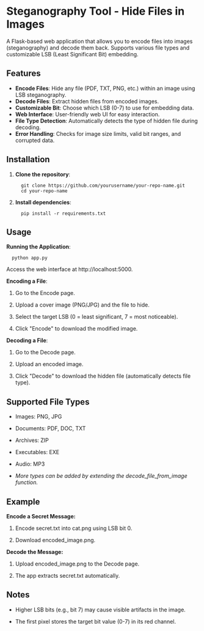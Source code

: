 # Steganography Tool - Hide Files in Images

A Flask-based web application that allows you to encode files into images (steganography) and decode them back. Supports various file types and customizable LSB (Least Significant Bit) embedding.


## Features

- **Encode Files**: Hide any file (PDF, TXT, PNG, etc.) within an image using LSB steganography.
- **Decode Files**: Extract hidden files from encoded images.
- **Customizable Bit**: Choose which LSB (0-7) to use for embedding data.
- **Web Interface**: User-friendly web UI for easy interaction.
- **File Type Detection**: Automatically detects the type of hidden file during decoding.
- **Error Handling**: Checks for image size limits, valid bit ranges, and corrupted data.

## Installation

1. **Clone the repository**:
   
         git clone https://github.com/yourusername/your-repo-name.git
         cd your-repo-name
   
3. **Install dependencies**:

         pip install -r requirements.txt

## Usage
   **Running the Application**:

      python app.py   
   Access the web interface at http://localhost:5000.
  
   **Encoding a File**:

   1. Go to the Encode page.

   2. Upload a cover image (PNG/JPG) and the file to hide.

   3. Select the target LSB (0 = least significant, 7 = most noticeable).

   4. Click "Encode" to download the modified image.

   **Decoding a File**:
   1. Go to the Decode page.

   2. Upload an encoded image.

   3. Click "Decode" to download the hidden file (automatically detects file type).


## Supported File Types

   - Images: PNG, JPG

   - Documents: PDF, DOC, TXT

   - Archives: ZIP
   
   - Executables: EXE
   
   - Audio: MP3
   
   - *More types can be added by extending the decode_file_from_image function.*

## Example
   **Encode a Secret Message:**
   
   1. Encode secret.txt into cat.png using LSB bit 0.
   
   2. Download encoded_image.png.
   
   **Decode the Message:**
   
   1. Upload encoded_image.png to the Decode page.
   
   2. The app extracts secret.txt automatically.

## Notes
- Higher LSB bits (e.g., bit 7) may cause visible artifacts in the image.

- The first pixel stores the target bit value (0-7) in its red channel.
